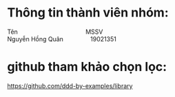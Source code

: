 # Thông tin thành viên nhóm:</br>
Tên &nbsp; &nbsp; &nbsp; &nbsp;&nbsp; &nbsp; &nbsp; &nbsp; &nbsp; &nbsp; &nbsp; &nbsp; &nbsp; &nbsp; &nbsp; &nbsp; &nbsp; &nbsp; &nbsp; &nbsp; MSSV </br>
Nguyễn Hồng Quân &nbsp; &nbsp; &nbsp; &nbsp; &nbsp; &nbsp; &nbsp; &nbsp;19021351 </br>

# github tham khảo chọn lọc: </br>
https://github.com/ddd-by-examples/library </br>
